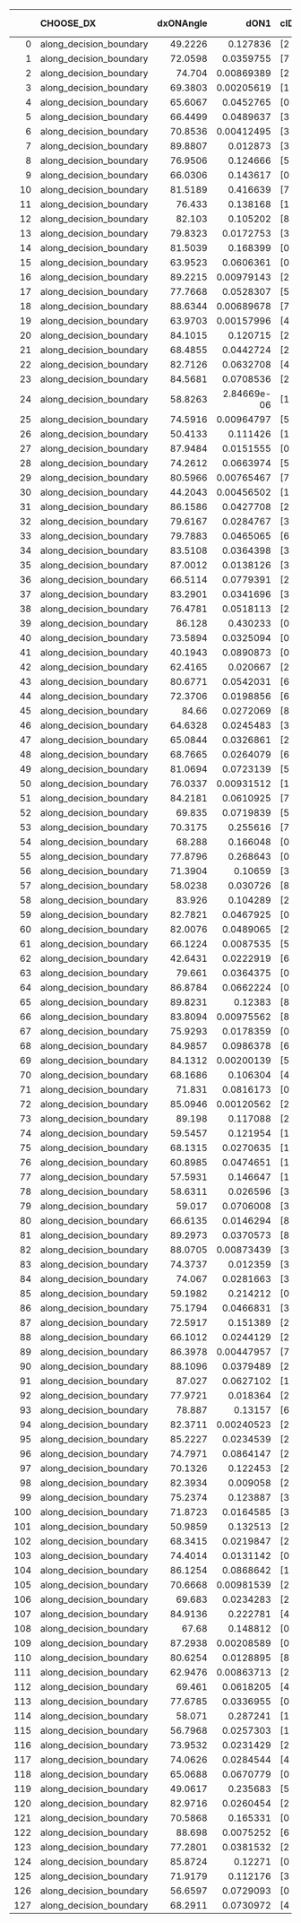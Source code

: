 |     | CHOOSE_DX               |   dxONAngle |        dON1 | cIDON1   |   dON_patch_1 |   nTON |         dON |   dxOFFAngle |       dOFF1 | cIDOFF1   |   dOFF_patch_1 |   nTOFF |        dOFF | SUCCESS   |   nExp |   dual_point_id |   subpoint_time_seconds |   total_execution_time |       logp |        dOFF/dON | Vote dOFF>dON   |
|----:|:------------------------|------------:|------------:|:---------|--------------:|-------:|------------:|-------------:|------------:|:----------|---------------:|--------:|------------:|:----------|-------:|----------------:|------------------------:|-----------------------:|-----------:|----------------:|:----------------|
|   0 | along_decision_boundary |     49.2226 | 0.127836    | [2 7]    |   0.127836    |      1 | 0.127836    |      58.5968 | 0.0116356   | [2 7]     |    0.0116356   |       1 | 0.0116356   | False     |      1 |               1 |                1.07886  |                1.44343 |  0         |      0.0910203  | False           |
|   1 | along_decision_boundary |     72.0598 | 0.0359755   | [7 9]    |   0.0359755   |      1 | 0.0359755   |      71.3301 | 0.0418596   | [7 9]     |    0.0418596   |       1 | 0.0418596   | True      |      2 |               2 |                1.02107  |                2.46852 | -0.5       |      1.16356    | True            |
|   2 | along_decision_boundary |     74.704  | 0.00869389  | [2 5]    |   0.00869389  |      1 | 0.00869389  |      64.2486 | 0.023057    | [2 5]     |    0.023057    |       1 | 0.023057    | True      |      3 |               3 |                0.935802 |                3.41132 | -0         |      2.6521     | True            |
|   3 | along_decision_boundary |     69.3803 | 0.00205619  | [1 6]    |   0.00205619  |      1 | 0.00205619  |      67.428  | 0.0293285   | [0 6]     |    0.0293285   |       1 | 0.0293285   | True      |      4 |               4 |                0.971326 |                4.38765 | -0.166667  |     14.2635     | True            |
|   4 | along_decision_boundary |     65.6067 | 0.0452765   | [0 1]    |   0.0452765   |      1 | 0.0452765   |      77.7502 | 0.0421519   | [0 1]     |    0.0421519   |       1 | 0.0421519   | False     |      5 |               5 |                1.04732  |                5.44097 | -0.5       |      0.930988   | False           |
|   5 | along_decision_boundary |     66.4499 | 0.0489637   | [3 7]    |   0.0489637   |      1 | 0.0489637   |      61.447  | 0.093348    | [3 7]     |    0.093348    |       1 | 0.093348    | True      |      6 |               6 |                1.01091  |                6.45989 | -0.1       |      1.90647    | True            |
|   6 | along_decision_boundary |     70.8536 | 0.00412495  | [3 9]    |   0.00412495  |      1 | 0.00412495  |      70.5113 | 0.0356323   | [3 9]     |    0.0356323   |       1 | 0.0356323   | True      |      7 |               7 |                1.14273  |                7.61062 | -0.333333  |      8.63824    | True            |
|   7 | along_decision_boundary |     89.8807 | 0.012873    | [3 8]    |   0.012873    |      1 | 0.012873    |      75.531  | 0.161015    | [3 8]     |    0.161015    |       1 | 0.161015    | True      |      8 |               8 |                1.43339  |                9.05295 | -0.642857  |     12.508      | True            |
|   8 | along_decision_boundary |     76.9506 | 0.124666    | [5 7]    |   0.124666    |      1 | 0.124666    |      81.763  | 0.0145003   | [5 7]     |    0.0145003   |       1 | 0.0145003   | False     |      9 |               9 |                0.994457 |               10.0555  | -1         |      0.116313   | False           |
|   9 | along_decision_boundary |     66.0306 | 0.143617    | [0 1]    |   0.143617    |      1 | 0.143617    |      68.0118 | 0.00683829  | [0 1]     |    0.00683829  |       1 | 0.00683829  | False     |     10 |              10 |                1.42964  |               11.4912  | -0.5       |      0.0476146  | False           |
|  10 | along_decision_boundary |     81.5189 | 0.416639    | [7 9]    |   0.416639    |      1 | 0.416639    |      87.589  | 0.0941897   | [7 9]     |    0.0941897   |       1 | 0.0941897   | False     |     11 |              11 |                0.894161 |               12.3933  | -0.2       |      0.22607    | False           |
|  11 | along_decision_boundary |     76.433  | 0.138168    | [1 8]    |   0.138168    |      1 | 0.138168    |      86.0919 | 0.0313465   | [0 8]     |    0.0313465   |       1 | 0.0313465   | False     |     12 |              13 |                0.735327 |               13.1546  | -0.0454545 |      0.226872   | False           |
|  12 | along_decision_boundary |     82.103  | 0.105202    | [8 9]    |   0.105202    |      1 | 0.105202    |      89.6221 | 0.0179683   | [8 9]     |    0.0179683   |       1 | 0.0179683   | False     |     13 |              14 |                0.915801 |               14.0784  | -0         |      0.170798   | False           |
|  13 | along_decision_boundary |     79.8323 | 0.0172753   | [3 7]    |   0.0172753   |      1 | 0.0172753   |      77.1645 | 0.0170227   | [3 7]     |    0.0170227   |       1 | 0.0170227   | False     |     14 |              15 |                1.00413  |               15.0876  | -0.0384615 |      0.985376   | False           |
|  14 | along_decision_boundary |     81.5039 | 0.168399    | [0 1]    |   0.168399    |      1 | 0.168399    |      76.4463 | 0.0841095   | [0 1]     |    0.0841095   |       1 | 0.0841095   | False     |     15 |              16 |                1.33821  |               16.4347  | -0.142857  |      0.499466   | False           |
|  15 | along_decision_boundary |     63.9523 | 0.0606361   | [0 1]    |   0.0606361   |      1 | 0.0606361   |      73.6883 | 0.0307468   | [0 1]     |    0.0307468   |       1 | 0.0307468   | False     |     16 |              17 |                1.02777  |               17.4675  | -0.3       |      0.50707    | False           |
|  16 | along_decision_boundary |     89.2215 | 0.00979143  | [2 8]    |   0.00979143  |      1 | 0.00979143  |      86.112  | 0.00983437  | [2 8]     |    0.00983437  |       1 | 0.00983437  | True      |     17 |              18 |                0.824471 |               18.2969  | -0.5       |      1.00439    | True            |
|  17 | along_decision_boundary |     77.7668 | 0.0528307   | [5 7]    |   0.0528307   |      1 | 0.0528307   |      63.3091 | 0.0195353   | [5 7]     |    0.0195353   |       1 | 0.0195353   | False     |     18 |              19 |                0.930996 |               19.2351  | -0.264706  |      0.369771   | False           |
|  18 | along_decision_boundary |     88.6344 | 0.00689678  | [7 9]    |   0.00689678  |      1 | 0.00689678  |      87.4944 | 0.00328515  | [7 9]     |    0.00328515  |       1 | 0.00328515  | False     |     19 |              20 |                0.736933 |               19.978   | -0.444444  |      0.476331   | False           |
|  19 | along_decision_boundary |     63.9703 | 0.00157996  | [4 8]    |   0.00157996  |      1 | 0.00157996  |      71.3904 | 0.199503    | [4 8]     |    0.199503    |       1 | 0.199503    | True      |     20 |              21 |                0.897172 |               20.8808  | -0.657895  |    126.271      | True            |
|  20 | along_decision_boundary |     84.1015 | 0.120715    | [2 4]    |   0.120715    |      1 | 0.120715    |      85.557  | 0.195966    | [2 4]     |    0.195966    |       1 | 0.195966    | True      |     21 |              22 |                0.845507 |               21.7343  | -0.4       |      1.62337    | True            |
|  21 | along_decision_boundary |     68.4855 | 0.0442724   | [2 7]    |   0.0442724   |      1 | 0.0442724   |      63.3322 | 0.0321458   | [2 7]     |    0.0321458   |       1 | 0.0321458   | False     |     22 |              23 |                1.09424  |               22.8355  | -0.214286  |      0.726092   | False           |
|  22 | along_decision_boundary |     82.7126 | 0.0632708   | [4 7]    |   0.0632708   |      1 | 0.0632708   |      85.7372 | 0.0912525   | [4 7]     |    0.0912525   |       1 | 0.0912525   | True      |     23 |              24 |                0.892035 |               23.7346  | -0.363636  |      1.44225    | True            |
|  23 | along_decision_boundary |     84.5681 | 0.0708536   | [2 8]    |   0.0708536   |      1 | 0.0708536   |      69.4332 | 0.0108432   | [2 8]     |    0.0108432   |       1 | 0.0108432   | False     |     24 |              27 |                1.11884  |               24.9096  | -0.195652  |      0.153036   | False           |
|  24 | along_decision_boundary |     58.8263 | 2.84669e-06 | [1 9]    |   2.84669e-06 |      1 | 2.84669e-06 |      82.2648 | 0.547898    | [0 9]     |    0.547898    |       1 | 0.547898    | True      |     25 |              30 |                1.99199  |               26.9479  | -0.333333  | 192469          | True            |
|  25 | along_decision_boundary |     74.5916 | 0.00964797  | [5 7]    |   0.00964797  |      1 | 0.00964797  |      73.1175 | 0.241814    | [5 7]     |    0.241814    |       1 | 0.241814    | True      |     26 |              31 |                1.34645  |               28.3084  | -0.18      |     25.0637     | True            |
|  26 | along_decision_boundary |     50.4133 | 0.111426    | [1 4]    |   0.111426    |      1 | 0.111426    |      86.324  | 0.0335064   | [0 4]     |    0.0335064   |       1 | 0.0335064   | False     |     27 |              32 |                1.03885  |               29.3523  | -0.0769231 |      0.300705   | False           |
|  27 | along_decision_boundary |     87.9484 | 0.0151555   | [0 1]    |   0.0151555   |      1 | 0.0151555   |      88.8038 | 0.0571721   | [0 1]     |    0.0571721   |       1 | 0.0571721   | True      |     28 |              33 |                1.05556  |               30.4128  | -0.166667  |      3.77238    | True            |
|  28 | along_decision_boundary |     74.2612 | 0.0663974   | [5 7]    |   0.0663974   |      1 | 0.0663974   |      76.503  | 0.032423    | [5 7]     |    0.032423    |       1 | 0.032423    | False     |     29 |              34 |                0.875101 |               31.293   | -0.0714286 |      0.488317   | False           |
|  29 | along_decision_boundary |     80.5966 | 0.00765467  | [7 9]    |   0.00765467  |      1 | 0.00765467  |      86.8882 | 0.010598    | [7 9]     |    0.010598    |       1 | 0.010598    | True      |     30 |              35 |                0.744784 |               32.046   | -0.155172  |      1.38451    | True            |
|  30 | along_decision_boundary |     44.2043 | 0.00456502  | [1 4]    |   0.00456502  |      1 | 0.00456502  |      72.6361 | 0.0422363   | [0 4]     |    0.0422363   |       1 | 0.0422363   | True      |     31 |              36 |                1.0304   |               33.0813  | -0.0666667 |      9.25217    | True            |
|  31 | along_decision_boundary |     86.1586 | 0.0427708   | [2 7]    |   0.0427708   |      1 | 0.0427708   |      79.0051 | 0.0317171   | [2 7]     |    0.0317171   |       1 | 0.0317171   | False     |     32 |              37 |                1.37789  |               34.4682  | -0.016129  |      0.74156    | False           |
|  32 | along_decision_boundary |     79.6167 | 0.0284767   | [3 6]    |   0.0284767   |      1 | 0.0284767   |      72.6336 | 0.0176169   | [3 6]     |    0.0176169   |       1 | 0.0176169   | False     |     33 |              38 |                1.08592  |               35.5611  | -0.0625    |      0.618643   | False           |
|  33 | along_decision_boundary |     79.7883 | 0.0465065   | [6 9]    |   0.0465065   |      1 | 0.0465065   |      88.8653 | 0.0656215   | [6 9]     |    0.0656215   |       1 | 0.0656215   | True      |     34 |              39 |                0.852377 |               36.4175  | -0.136364  |      1.41102    | True            |
|  34 | along_decision_boundary |     83.5108 | 0.0364398   | [3 5]    |   0.0364398   |      1 | 0.0364398   |      88.0295 | 0.016537    | [3 5]     |    0.016537    |       1 | 0.016537    | False     |     35 |              40 |                0.935187 |               37.3587  | -0.0588235 |      0.453816   | False           |
|  35 | along_decision_boundary |     87.0012 | 0.0138126   | [3 4]    |   0.0138126   |      1 | 0.0138126   |      81.3783 | 0.016925    | [3 4]     |    0.016925    |       1 | 0.016925    | True      |     36 |              42 |                0.9693   |               38.3693  | -0.128571  |      1.22533    | True            |
|  36 | along_decision_boundary |     66.5114 | 0.0779391   | [2 6]    |   0.0779391   |      1 | 0.0779391   |      69.2227 | 0.121873    | [2 6]     |    0.121873    |       1 | 0.121873    | True      |     37 |              43 |                1.18524  |               39.5595  | -0.0555556 |      1.56369    | True            |
|  37 | along_decision_boundary |     83.2901 | 0.0341696   | [3 6]    |   0.0341696   |      1 | 0.0341696   |      75.4225 | 0.102798    | [3 6]     |    0.102798    |       1 | 0.102798    | True      |     38 |              44 |                1.27118  |               40.8407  | -0.0135135 |      3.00847    | True            |
|  38 | along_decision_boundary |     76.4781 | 0.0518113   | [2 3]    |   0.0518113   |      1 | 0.0518113   |      82.2901 | 0.0493541   | [2 3]     |    0.0493541   |       1 | 0.0493541   | False     |     39 |              45 |                1.72864  |               42.5775  | -0         |      0.952573   | False           |
|  39 | along_decision_boundary |     86.128  | 0.430233    | [0 7]    |   0.430233    |      1 | 0.430233    |      69.1802 | 0.0531274   | [1 7]     |    0.0531274   |       1 | 0.0531274   | False     |     40 |              46 |                2.0656   |               44.6521  | -0.0128205 |      0.123485   | False           |
|  40 | along_decision_boundary |     73.5894 | 0.0325094   | [0 1]    |   0.0325094   |      1 | 0.0325094   |      77.2864 | 0.00230603  | [0 1]     |    0.00230603  |       1 | 0.00230603  | False     |     41 |              47 |                1.135    |               45.7961  | -0.05      |      0.0709342  | False           |
|  41 | along_decision_boundary |     40.1943 | 0.0890873   | [0 1]    |   0.0890873   |      1 | 0.0890873   |      52.1078 | 0.0612417   | [0 1]     |    0.0612417   |       1 | 0.0612417   | False     |     42 |              49 |                1.08374  |               46.9114  | -0.109756  |      0.687435   | False           |
|  42 | along_decision_boundary |     62.4165 | 0.020667    | [2 4]    |   0.020667    |      1 | 0.020667    |      64.53   | 0.00407229  | [2 4]     |    0.00407229  |       1 | 0.00407229  | False     |     43 |              50 |                0.943232 |               47.8651  | -0.190476  |      0.197043   | False           |
|  43 | along_decision_boundary |     80.6771 | 0.0542031   | [6 9]    |   0.0542031   |      1 | 0.0542031   |      71.222  | 0.0500365   | [6 9]     |    0.0500365   |       1 | 0.0500365   | False     |     44 |              51 |                1.04462  |               48.9191  | -0.290698  |      0.923129   | False           |
|  44 | along_decision_boundary |     72.3706 | 0.0198856   | [6 9]    |   0.0198856   |      1 | 0.0198856   |      71.6982 | 0.0560857   | [6 9]     |    0.0560857   |       1 | 0.0560857   | True      |     45 |              52 |                1.16812  |               50.0967  | -0.409091  |      2.82042    | True            |
|  45 | along_decision_boundary |     84.66   | 0.0272069   | [8 9]    |   0.0272069   |      1 | 0.0272069   |      78.983  | 0.0183545   | [8 9]     |    0.0183545   |       1 | 0.0183545   | False     |     46 |              54 |                1.35045  |               51.4828  | -0.277778  |      0.674625   | False           |
|  46 | along_decision_boundary |     64.6328 | 0.0245483   | [3 6]    |   0.0245483   |      1 | 0.0245483   |      67.2202 | 0.0784072   | [3 6]     |    0.0784072   |       1 | 0.0784072   | True      |     47 |              55 |                1.29508  |               52.783   | -0.391304  |      3.19399    | True            |
|  47 | along_decision_boundary |     65.0844 | 0.0326861   | [2 9]    |   0.0326861   |      1 | 0.0326861   |      59.222  | 0.00680763  | [2 9]     |    0.00680763  |       1 | 0.00680763  | False     |     48 |              57 |                0.698035 |               53.5296  | -0.265957  |      0.208273   | False           |
|  48 | along_decision_boundary |     68.7665 | 0.0264079   | [6 9]    |   0.0264079   |      1 | 0.0264079   |      68.3873 | 0.0212177   | [6 9]     |    0.0212177   |       1 | 0.0212177   | False     |     49 |              58 |                0.903876 |               54.4426  | -0.375     |      0.803459   | False           |
|  49 | along_decision_boundary |     81.0694 | 0.0723139   | [5 8]    |   0.0723139   |      1 | 0.0723139   |      72.4661 | 0.266902    | [5 8]     |    0.266902    |       1 | 0.266902    | True      |     50 |              59 |                1.28919  |               55.7368  | -0.5       |      3.69088    | True            |
|  50 | along_decision_boundary |     76.0337 | 0.00931512  | [1 8]    |   0.00931512  |      1 | 0.00931512  |      55.2303 | 0.00189799  | [0 8]     |    0.00189799  |       1 | 0.00189799  | False     |     51 |              60 |                0.737463 |               56.4834  | -0.36      |      0.203754   | False           |
|  51 | along_decision_boundary |     84.2181 | 0.0610925   | [7 8]    |   0.0610925   |      1 | 0.0610925   |      87.3207 | 0.0154899   | [7 8]     |    0.0154899   |       1 | 0.0154899   | False     |     52 |              61 |                0.771669 |               57.2635  | -0.480392  |      0.253548   | False           |
|  52 | along_decision_boundary |     69.835  | 0.0719839   | [5 9]    |   0.0719839   |      1 | 0.0719839   |      71.9484 | 0.000581597 | [5 9]     |    0.000581597 |       1 | 0.000581597 | False     |     53 |              62 |                0.913517 |               58.1841  | -0.615385  |      0.00807955 | False           |
|  53 | along_decision_boundary |     70.3175 | 0.255616    | [7 9]    |   0.255616    |      1 | 0.255616    |      74.7936 | 0.00180049  | [7 9]     |    0.00180049  |       1 | 0.00180049  | False     |     54 |              64 |                1.15524  |               60.5906  | -0.764151  |      0.00704373 | False           |
|  54 | along_decision_boundary |     68.288  | 0.166048    | [0 1]    |   0.166048    |      1 | 0.166048    |      76.6508 | 0.0530345   | [0 1]     |    0.0530345   |       1 | 0.0530345   | False     |     55 |              65 |                1.48166  |               62.0822  | -0.925926  |      0.319393   | False           |
|  55 | along_decision_boundary |     77.8796 | 0.268643    | [0 1]    |   0.268643    |      1 | 0.268643    |      77.1049 | 0.0788322   | [0 1]     |    0.0788322   |       1 | 0.0788322   | False     |     56 |              66 |                0.68861  |               62.7788  | -1.1       |      0.293446   | False           |
|  56 | along_decision_boundary |     71.3904 | 0.10659     | [3 6]    |   0.10659     |      1 | 0.10659     |      73.8877 | 0.10629     | [3 6]     |    0.10629     |       1 | 0.10629     | False     |     57 |              67 |                0.906058 |               63.6938  | -1.28571   |      0.997184   | False           |
|  57 | along_decision_boundary |     58.0238 | 0.030726    | [8 9]    |   0.030726    |      1 | 0.030726    |      53.3885 | 0.0541972   | [8 9]     |    0.0541972   |       1 | 0.0541972   | True      |     58 |              68 |                1.04977  |               64.7526  | -1.48246   |      1.76389    | True            |
|  58 | along_decision_boundary |     83.926  | 0.104289    | [2 3]    |   0.104289    |      1 | 0.104289    |      75.4522 | 0.0966075   | [2 3]     |    0.0966075   |       1 | 0.0966075   | False     |     59 |              69 |                1.83524  |               66.5928  | -1.24138   |      0.926342   | False           |
|  59 | along_decision_boundary |     82.7821 | 0.0467925   | [0 3]    |   0.0467925   |      1 | 0.0467925   |      82.2641 | 0.0792687   | [1 3]     |    0.0792687   |       1 | 0.0792687   | True      |     60 |              71 |                1.7649   |               68.3846  | -1.4322    |      1.69405    | True            |
|  60 | along_decision_boundary |     82.0076 | 0.0489065   | [2 5]    |   0.0489065   |      1 | 0.0489065   |      74.0494 | 0.00633622  | [2 5]     |    0.00633622  |       1 | 0.00633622  | False     |     61 |              72 |                1.37212  |               69.7617  | -1.2       |      0.129558   | False           |
|  61 | along_decision_boundary |     66.1224 | 0.0087535   | [5 6]    |   0.0087535   |      1 | 0.0087535   |      72.6156 | 0.0872154   | [5 6]     |    0.0872154   |       1 | 0.0872154   | True      |     62 |              74 |                1.08275  |               70.8806  | -1.38525   |      9.9635     | True            |
|  62 | along_decision_boundary |     42.6431 | 0.0222919   | [6 9]    |   0.0222919   |      1 | 0.0222919   |      44.8724 | 0.0548149   | [6 9]     |    0.0548149   |       1 | 0.0548149   | True      |     63 |              76 |                1.24671  |               73.7902  | -1.16129   |      2.45897    | True            |
|  63 | along_decision_boundary |     79.661  | 0.0364375   | [0 8]    |   0.0364375   |      1 | 0.0364375   |      69.2193 | 3.75147e-05 | [1 8]     |    3.75147e-05 |       1 | 3.75147e-05 | False     |     64 |              77 |                0.685275 |               74.4825  | -0.960317  |      0.00102956 | False           |
|  64 | along_decision_boundary |     86.8784 | 0.0662224   | [0 1]    |   0.0662224   |      1 | 0.0662224   |      86.6501 | 0.19219     | [0 1]     |    0.19219     |       1 | 0.19219     | True      |     65 |              79 |                1.32171  |               77.601   | -1.125     |      2.90219    | True            |
|  65 | along_decision_boundary |     89.8231 | 0.12383     | [8 9]    |   0.12383     |      1 | 0.12383     |      67.9358 | 0.0428504   | [8 9]     |    0.0428504   |       1 | 0.0428504   | False     |     66 |              80 |                1.23029  |               78.8372  | -0.930769  |      0.346043   | False           |
|  66 | along_decision_boundary |     83.8094 | 0.00975562  | [8 9]    |   0.00975562  |      1 | 0.00975562  |      72.6272 | 0.0369422   | [8 9]     |    0.0369422   |       1 | 0.0369422   | True      |     67 |              81 |                0.638068 |               79.4803  | -1.09091   |      3.78675    | True            |
|  67 | along_decision_boundary |     75.9293 | 0.0178359   | [0 1]    |   0.0178359   |      1 | 0.0178359   |      78.6543 | 0.00402316  | [0 1]     |    0.00402316  |       1 | 0.00402316  | False     |     68 |              82 |                0.860583 |               80.3519  | -0.902985  |      0.225566   | False           |
|  68 | along_decision_boundary |     84.9857 | 0.0986378   | [6 9]    |   0.0986378   |      1 | 0.0986378   |      84.3074 | 0.00458668  | [6 9]     |    0.00458668  |       1 | 0.00458668  | False     |     69 |              83 |                0.970747 |               81.3276  | -1.05882   |      0.0465002  | False           |
|  69 | along_decision_boundary |     84.1312 | 0.00200139  | [5 9]    |   0.00200139  |      1 | 0.00200139  |      76.6142 | 0.0464838   | [5 9]     |    0.0464838   |       1 | 0.0464838   | True      |     70 |              84 |                0.804861 |               82.1396  | -1.22464   |     23.2257     | True            |
|  70 | along_decision_boundary |     68.1686 | 0.106304    | [4 5]    |   0.106304    |      1 | 0.106304    |      83.9954 | 0.00330931  | [4 5]     |    0.00330931  |       1 | 0.00330931  | False     |     71 |              85 |                1.09191  |               83.2365  | -1.02857   |      0.0311307  | False           |
|  71 | along_decision_boundary |     71.831  | 0.0816173   | [0 1]    |   0.0816173   |      1 | 0.0816173   |      77.1243 | 0.0147906   | [0 1]     |    0.0147906   |       1 | 0.0147906   | False     |     72 |              86 |                1.07161  |               84.3171  | -1.19014   |      0.18122    | False           |
|  72 | along_decision_boundary |     85.0946 | 0.00120562  | [2 4]    |   0.00120562  |      1 | 0.00120562  |      77.2242 | 0.0038659   | [2 4]     |    0.0038659   |       1 | 0.0038659   | True      |     73 |              88 |                0.882401 |               86.7203  | -1.36111   |      3.20656    | True            |
|  73 | along_decision_boundary |     89.198  | 0.117088    | [2 9]    |   0.117088    |      1 | 0.117088    |      87.6694 | 0.0452114   | [2 9]     |    0.0452114   |       1 | 0.0452114   | False     |     74 |              90 |                1.57256  |               88.3379  | -1.15753   |      0.386133   | False           |
|  74 | along_decision_boundary |     59.5457 | 0.121954    | [1 5]    |   0.121954    |      1 | 0.121954    |      65.9532 | 0.14116     | [0 5]     |    0.14116     |       1 | 0.14116     | True      |     75 |              91 |                1.67365  |               90.0205  | -1.32432   |      1.15748    | True            |
|  75 | along_decision_boundary |     68.1315 | 0.0270635   | [1 9]    |   0.0270635   |      1 | 0.0270635   |      44.0887 | 0.0357333   | [0 9]     |    0.0357333   |       1 | 0.0357333   | True      |     76 |              92 |                0.810002 |               90.8425  | -1.12667   |      1.32035    | True            |
|  76 | along_decision_boundary |     60.8985 | 0.0474651   | [1 9]    |   0.0474651   |      1 | 0.0474651   |      55.4724 | 0.00167948  | [0 9]     |    0.00167948  |       1 | 0.00167948  | False     |     77 |              93 |                0.913432 |               91.7609  | -0.947368  |      0.0353836  | False           |
|  77 | along_decision_boundary |     57.5931 | 0.146647    | [1 9]    |   0.146647    |      1 | 0.146647    |      63.523  | 0.1279      | [0 9]     |    0.1279      |       1 | 0.1279      | False     |     78 |              94 |                1.29599  |               93.0669  | -1.0974    |      0.872166   | False           |
|  78 | along_decision_boundary |     58.6311 | 0.026596    | [3 4]    |   0.026596    |      1 | 0.026596    |      74.6974 | 0.0605647   | [3 4]     |    0.0605647   |       1 | 0.0605647   | True      |     79 |              95 |                0.71518  |               93.7901  | -1.25641   |      2.27721    | True            |
|  79 | along_decision_boundary |     59.017  | 0.0706008   | [3 6]    |   0.0706008   |      1 | 0.0706008   |      63.5457 | 0.0658612   | [3 6]     |    0.0658612   |       1 | 0.0658612   | False     |     80 |              96 |                1.48684  |               95.2859  | -1.06962   |      0.932867   | False           |
|  80 | along_decision_boundary |     66.6135 | 0.0146294   | [8 9]    |   0.0146294   |      1 | 0.0146294   |      78.0878 | 0.0275606   | [8 9]     |    0.0275606   |       1 | 0.0275606   | True      |     81 |              98 |                1.08558  |               96.4131  | -1.225     |      1.88391    | True            |
|  81 | along_decision_boundary |     89.2973 | 0.0370573   | [8 9]    |   0.0370573   |      1 | 0.0370573   |      80.6284 | 0.0610872   | [8 9]     |    0.0610872   |       1 | 0.0610872   | True      |     82 |              99 |                0.811345 |               97.2294  | -1.04321   |      1.64845    | True            |
|  82 | along_decision_boundary |     88.0705 | 0.00873439  | [3 8]    |   0.00873439  |      1 | 0.00873439  |      80.4565 | 0.0226559   | [3 8]     |    0.0226559   |       1 | 0.0226559   | True      |     83 |             100 |                0.756406 |               97.9928  | -0.878049  |      2.59388    | True            |
|  83 | along_decision_boundary |     74.3737 | 0.012359    | [3 5]    |   0.012359    |      1 | 0.012359    |      73.6449 | 0.124708    | [3 5]     |    0.124708    |       1 | 0.124708    | True      |     84 |             101 |                1.04928  |               99.0479  | -0.728916  |     10.0904     | True            |
|  84 | along_decision_boundary |     74.067  | 0.0281663   | [3 5]    |   0.0281663   |      1 | 0.0281663   |      86.2563 | 0.0843709   | [3 5]     |    0.0843709   |       1 | 0.0843709   | True      |     85 |             102 |                1.20376  |              100.262   | -0.595238  |      2.99546    | True            |
|  85 | along_decision_boundary |     59.1982 | 0.214212    | [0 1]    |   0.214212    |      1 | 0.214212    |      60.8503 | 0.0253469   | [0 1]     |    0.0253469   |       1 | 0.0253469   | False     |     86 |             103 |                1.16936  |              101.436   | -0.476471  |      0.118327   | False           |
|  86 | along_decision_boundary |     75.1794 | 0.0466831   | [3 4]    |   0.0466831   |      1 | 0.0466831   |      69.2361 | 0.361484    | [3 4]     |    0.361484    |       1 | 0.361484    | True      |     87 |             106 |                1.84481  |              104.851   | -0.581395  |      7.74335    | True            |
|  87 | along_decision_boundary |     72.5917 | 0.151389    | [2 7]    |   0.151389    |      1 | 0.151389    |      66.5361 | 0.129267    | [2 7]     |    0.129267    |       1 | 0.129267    | False     |     88 |             107 |                1.00552  |              105.862   | -0.465517  |      0.853876   | False           |
|  88 | along_decision_boundary |     66.1012 | 0.0244129   | [2 4]    |   0.0244129   |      1 | 0.0244129   |      70.6414 | 0.0072651   | [2 4]     |    0.0072651   |       1 | 0.0072651   | False     |     89 |             108 |                0.935942 |              106.808   | -0.568182  |      0.297593   | False           |
|  89 | along_decision_boundary |     86.3978 | 0.00447957  | [7 9]    |   0.00447957  |      1 | 0.00447957  |      84.0245 | 0.169458    | [7 9]     |    0.169458    |       1 | 0.169458    | True      |     90 |             110 |                1.13716  |              108.853   | -0.679775  |     37.8291     | True            |
|  90 | along_decision_boundary |     88.1096 | 0.0379489   | [2 7]    |   0.0379489   |      1 | 0.0379489   |      76.8521 | 0.107466    | [2 7]     |    0.107466    |       1 | 0.107466    | True      |     91 |             112 |                1.38684  |              111.335   | -0.555556  |      2.83187    | True            |
|  91 | along_decision_boundary |     87.027  | 0.0627102   | [1 9]    |   0.0627102   |      1 | 0.0627102   |      80.3794 | 0.113792    | [0 9]     |    0.113792    |       1 | 0.113792    | True      |     92 |             113 |                1.87642  |              113.222   | -0.445055  |      1.81457    | True            |
|  92 | along_decision_boundary |     77.9721 | 0.018364    | [2 4]    |   0.018364    |      1 | 0.018364    |      78.6625 | 0.0124738   | [2 4]     |    0.0124738   |       1 | 0.0124738   | False     |     93 |             114 |                0.821417 |              114.052   | -0.347826  |      0.679254   | False           |
|  93 | along_decision_boundary |     78.887  | 0.13157     | [6 9]    |   0.13157     |      1 | 0.13157     |      81.3942 | 0.0730252   | [6 9]     |    0.0730252   |       1 | 0.0730252   | False     |     94 |             115 |                1.01461  |              115.073   | -0.435484  |      0.555031   | False           |
|  94 | along_decision_boundary |     82.3711 | 0.00240523  | [2 4]    |   0.00240523  |      1 | 0.00240523  |      73.8164 | 0.0187187   | [2 4]     |    0.0187187   |       1 | 0.0187187   | True      |     95 |             116 |                0.90686  |              115.988   | -0.531915  |      7.7825     | True            |
|  95 | along_decision_boundary |     85.2227 | 0.0234539   | [2 7]    |   0.0234539   |      1 | 0.0234539   |      84.8799 | 0.261759    | [2 7]     |    0.261759    |       1 | 0.261759    | True      |     96 |             117 |                1.19253  |              117.189   | -0.426316  |     11.1606     | True            |
|  96 | along_decision_boundary |     74.7971 | 0.0864147   | [2 7]    |   0.0864147   |      1 | 0.0864147   |      66.931  | 0.0629836   | [2 7]     |    0.0629836   |       1 | 0.0629836   | False     |     97 |             118 |                1.15794  |              118.355   | -0.333333  |      0.728852   | False           |
|  97 | along_decision_boundary |     70.1326 | 0.122453    | [2 9]    |   0.122453    |      1 | 0.122453    |      68.0063 | 0.00954008  | [2 9]     |    0.00954008  |       1 | 0.00954008  | False     |     98 |             119 |                1.23516  |              119.598   | -0.417526  |      0.0779084  | False           |
|  98 | along_decision_boundary |     82.3934 | 0.009058    | [2 8]    |   0.009058    |      1 | 0.009058    |      84.6148 | 0.0811663   | [2 8]     |    0.0811663   |       1 | 0.0811663   | True      |     99 |             121 |                1.10998  |              120.733   | -0.510204  |      8.96072    | True            |
|  99 | along_decision_boundary |     75.2374 | 0.123887    | [3 5]    |   0.123887    |      1 | 0.123887    |      69.4051 | 0.0493268   | [3 5]     |    0.0493268   |       1 | 0.0493268   | False     |    100 |             123 |                1.36392  |              124.165   | -0.409091  |      0.398158   | False           |
| 100 | along_decision_boundary |     71.8723 | 0.0164585   | [3 7]    |   0.0164585   |      1 | 0.0164585   |      63.766  | 0.0167692   | [3 7]     |    0.0167692   |       1 | 0.0167692   | True      |    101 |             124 |                1.1686   |              125.343   | -0.5       |      1.01888    | True            |
| 101 | along_decision_boundary |     50.9859 | 0.132513    | [2 7]    |   0.132513    |      1 | 0.132513    |      60.3393 | 0.168111    | [2 7]     |    0.168111    |       1 | 0.168111    | True      |    102 |             125 |                0.967764 |              126.32    | -0.40099   |      1.26863    | True            |
| 102 | along_decision_boundary |     68.3415 | 0.0219847   | [2 8]    |   0.0219847   |      1 | 0.0219847   |      61.4677 | 0.036315    | [2 8]     |    0.036315    |       1 | 0.036315    | True      |    103 |             126 |                0.892667 |              127.222   | -0.313725  |      1.65183    | True            |
| 103 | along_decision_boundary |     74.4014 | 0.0131142   | [0 1]    |   0.0131142   |      1 | 0.0131142   |      61.3771 | 0.0874965   | [0 1]     |    0.0874965   |       1 | 0.0874965   | True      |    104 |             127 |                0.635067 |              127.867   | -0.237864  |      6.67191    | True            |
| 104 | along_decision_boundary |     86.1254 | 0.0868642   | [1 2]    |   0.0868642   |      1 | 0.0868642   |      87.6685 | 0.167888    | [0 2]     |    0.167888    |       1 | 0.167888    | True      |    105 |             128 |                2.12859  |              130.002   | -0.173077  |      1.93277    | True            |
| 105 | along_decision_boundary |     70.6668 | 0.00981539  | [2 4]    |   0.00981539  |      1 | 0.00981539  |      75.0642 | 0.0260642   | [2 4]     |    0.0260642   |       1 | 0.0260642   | True      |    106 |             129 |                0.926873 |              130.934   | -0.119048  |      2.65544    | True            |
| 106 | along_decision_boundary |     69.683  | 0.0234283   | [2 8]    |   0.0234283   |      1 | 0.0234283   |      67.8927 | 0.0565522   | [2 8]     |    0.0565522   |       1 | 0.0565522   | True      |    107 |             130 |                1.1278   |              132.067   | -0.0754717 |      2.41384    | True            |
| 107 | along_decision_boundary |     84.9136 | 0.222781    | [4 7]    |   0.222781    |      1 | 0.222781    |      87.7219 | 0.0343532   | [4 7]     |    0.0343532   |       1 | 0.0343532   | False     |    108 |             131 |                1.72601  |              133.799   | -0.0420561 |      0.154202   | False           |
| 108 | along_decision_boundary |     67.68   | 0.148812    | [0 8]    |   0.148812    |      1 | 0.148812    |      86.4685 | 0.0245874   | [1 8]     |    0.0245874   |       1 | 0.0245874   | False     |    109 |             133 |                1.27511  |              135.106   | -0.0740741 |      0.165225   | False           |
| 109 | along_decision_boundary |     87.2938 | 0.00208589  | [0 2]    |   0.00208589  |      1 | 0.00208589  |      84.5864 | 6.55839e-05 | [1 2]     |    6.55839e-05 |       1 | 6.55839e-05 | False     |    110 |             134 |                0.637286 |              135.751   | -0.114679  |      0.0314417  | False           |
| 110 | along_decision_boundary |     80.6254 | 0.0128895   | [8 9]    |   0.0128895   |      1 | 0.0128895   |      88.4675 | 0.105373    | [8 9]     |    0.105373    |       1 | 0.105373    | True      |    111 |             136 |                1.04324  |              136.841   | -0.163636  |      8.17508    | True            |
| 111 | along_decision_boundary |     62.9476 | 0.00863713  | [2 4]    |   0.00863713  |      1 | 0.00863713  |      75.1663 | 0.00632774  | [2 4]     |    0.00632774  |       1 | 0.00632774  | False     |    112 |             137 |                0.950161 |              137.799   | -0.112613  |      0.732621   | False           |
| 112 | along_decision_boundary |     69.461  | 0.0618205   | [4 8]    |   0.0618205   |      1 | 0.0618205   |      68.4685 | 0.0515164   | [4 8]     |    0.0515164   |       1 | 0.0515164   | False     |    113 |             138 |                1.4342   |              139.242   | -0.160714  |      0.833323   | False           |
| 113 | along_decision_boundary |     77.6785 | 0.0336955   | [0 2]    |   0.0336955   |      1 | 0.0336955   |      86.6937 | 0.056812    | [1 2]     |    0.056812    |       1 | 0.056812    | True      |    114 |             139 |                0.934414 |              140.187   | -0.216814  |      1.68604    | True            |
| 114 | along_decision_boundary |     58.071  | 0.287241    | [1 9]    |   0.287241    |      1 | 0.287241    |      76.0745 | 0.0563982   | [0 9]     |    0.0563982   |       1 | 0.0563982   | False     |    115 |             140 |                1.32211  |              141.514   | -0.157895  |      0.196345   | False           |
| 115 | along_decision_boundary |     56.7968 | 0.0257303   | [1 4]    |   0.0257303   |      1 | 0.0257303   |      79.9734 | 0.0640171   | [0 4]     |    0.0640171   |       1 | 0.0640171   | True      |    116 |             141 |                1.41581  |              142.936   | -0.213043  |      2.488      | True            |
| 116 | along_decision_boundary |     73.9532 | 0.0231429   | [2 5]    |   0.0231429   |      1 | 0.0231429   |      74.6867 | 0.0846567   | [2 5]     |    0.0846567   |       1 | 0.0846567   | True      |    117 |             144 |                0.845084 |              143.864   | -0.155172  |      3.658      | True            |
| 117 | along_decision_boundary |     74.0626 | 0.0284544   | [4 9]    |   0.0284544   |      1 | 0.0284544   |      71.0861 | 0.0107352   | [4 9]     |    0.0107352   |       1 | 0.0107352   | False     |    118 |             145 |                0.729252 |              144.604   | -0.106838  |      0.377276   | False           |
| 118 | along_decision_boundary |     65.0688 | 0.0670779   | [0 1]    |   0.0670779   |      1 | 0.0670779   |      78.2088 | 0.0525376   | [0 1]     |    0.0525376   |       1 | 0.0525376   | False     |    119 |             146 |                0.917446 |              145.529   | -0.152542  |      0.783233   | False           |
| 119 | along_decision_boundary |     49.0617 | 0.235683    | [5 7]    |   0.235683    |      1 | 0.235683    |      51.849  | 0.0131415   | [5 7]     |    0.0131415   |       1 | 0.0131415   | False     |    120 |             147 |                1.06212  |              146.6     | -0.205882  |      0.0557591  | False           |
| 120 | along_decision_boundary |     82.9716 | 0.0260454   | [2 4]    |   0.0260454   |      1 | 0.0260454   |      86.3065 | 0.0491122   | [2 4]     |    0.0491122   |       1 | 0.0491122   | True      |    121 |             148 |                0.816179 |              147.423   | -0.266667  |      1.88564    | True            |
| 121 | along_decision_boundary |     70.5868 | 0.165331    | [0 1]    |   0.165331    |      1 | 0.165331    |      74.7607 | 0.0327989   | [0 1]     |    0.0327989   |       1 | 0.0327989   | False     |    122 |             149 |                0.974422 |              148.403   | -0.202479  |      0.198384   | False           |
| 122 | along_decision_boundary |     88.698  | 0.0075252   | [6 7]    |   0.0075252   |      1 | 0.0075252   |      82.7277 | 0.0411712   | [6 7]     |    0.0411712   |       1 | 0.0411712   | True      |    123 |             150 |                1.30278  |              149.713   | -0.262295  |      5.47112    | True            |
| 123 | along_decision_boundary |     77.2801 | 0.0381532   | [2 7]    |   0.0381532   |      1 | 0.0381532   |      87.991  | 0.214389    | [2 7]     |    0.214389    |       1 | 0.214389    | True      |    124 |             151 |                1.34704  |              151.065   | -0.199187  |      5.61917    | True            |
| 124 | along_decision_boundary |     85.8724 | 0.12271     | [0 9]    |   0.12271     |      1 | 0.12271     |      86.6637 | 0.0388622   | [1 9]     |    0.0388622   |       1 | 0.0388622   | False     |    125 |             152 |                1.07006  |              152.141   | -0.145161  |      0.316698   | False           |
| 125 | along_decision_boundary |     71.9179 | 0.112176    | [3 5]    |   0.112176    |      1 | 0.112176    |      67.5594 | 0.0651013   | [3 5]     |    0.0651013   |       1 | 0.0651013   | False     |    126 |             153 |                1.83468  |              153.989   | -0.196     |      0.580349   | False           |
| 126 | along_decision_boundary |     56.6597 | 0.0729093   | [0 1]    |   0.0729093   |      1 | 0.0729093   |      64.9582 | 0.137268    | [0 1]     |    0.137268    |       1 | 0.137268    | True      |    127 |             154 |                1.7864   |              155.785   | -0.253968  |      1.88273    | True            |
| 127 | along_decision_boundary |     68.2911 | 0.0730972   | [4 8]    |   0.0730972   |      1 | 0.0730972   |      56.8704 | 0.0170185   | [4 8]     |    0.0170185   |       1 | 0.0170185   | False     |    128 |             156 |                1.58569  |              158.619   | -0.192913  |      0.232821   | False           |